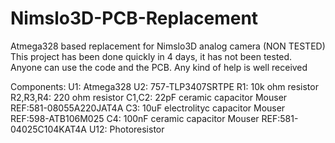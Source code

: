 # Nimslo3D-PCB-Replacement
Atmega328 based replacement for Nimslo3D analog camera (NON TESTED)
This project has been done quickly in 4 days, it has not been tested.
Anyone can use the code and the PCB. Any kind of help is well received

Components:
U1: Atmega328
U2: 757-TLP3407SRTPE
R1: 10k ohm resistor
R2,R3,R4: 220 ohm resistor
C1,C2: 22pF ceramic capacitor Mouser REF:581-08055A220JAT4A
C3: 10uF electrolityc capacitor Mouser REF:598-ATB106M025
C4: 100nF ceramic capacitor Mouser REF:581-04025C104KAT4A
U12: Photoresistor
